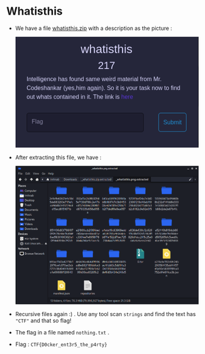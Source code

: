 # Whatisthis
- We have a file [whatisthis.zip](whatisthis.zip) with a description as the picture : 

    ![hint](img/hint.png)

- After extracting this file, we have :

    ![extracting](img/extracting.png)

- Recursive files again :) . Use any tool scan `strings` and find the text has `"CTF"` and that so flag!
- The flag in a file named `nothing.txt` .

- Flag : `CTF{D0cker_ent3r5_the_p4rty}`